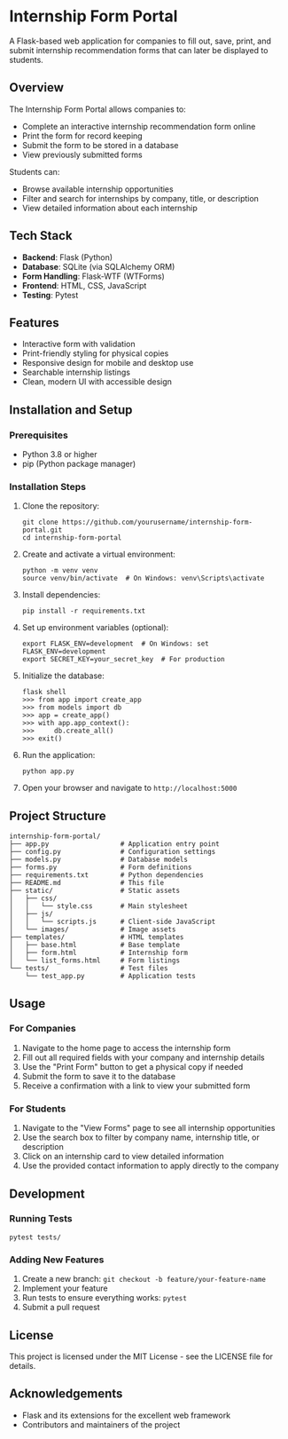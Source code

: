 # Internship Form Portal

A Flask-based web application for companies to fill out, save, print, and submit internship recommendation forms that can later be displayed to students.

## Overview

The Internship Form Portal allows companies to:

- Complete an interactive internship recommendation form online
- Print the form for record keeping
- Submit the form to be stored in a database
- View previously submitted forms

Students can:

- Browse available internship opportunities
- Filter and search for internships by company, title, or description
- View detailed information about each internship

## Tech Stack

- **Backend**: Flask (Python)
- **Database**: SQLite (via SQLAlchemy ORM)
- **Form Handling**: Flask-WTF (WTForms)
- **Frontend**: HTML, CSS, JavaScript
- **Testing**: Pytest

## Features

- Interactive form with validation
- Print-friendly styling for physical copies
- Responsive design for mobile and desktop use
- Searchable internship listings
- Clean, modern UI with accessible design

## Installation and Setup

### Prerequisites

- Python 3.8 or higher
- pip (Python package manager)

### Installation Steps

1. Clone the repository:

   ```
   git clone https://github.com/yourusername/internship-form-portal.git
   cd internship-form-portal
   ```

2. Create and activate a virtual environment:

   ```
   python -m venv venv
   source venv/bin/activate  # On Windows: venv\Scripts\activate
   ```

3. Install dependencies:

   ```
   pip install -r requirements.txt
   ```

4. Set up environment variables (optional):

   ```
   export FLASK_ENV=development  # On Windows: set FLASK_ENV=development
   export SECRET_KEY=your_secret_key  # For production
   ```

5. Initialize the database:

   ```
   flask shell
   >>> from app import create_app
   >>> from models import db
   >>> app = create_app()
   >>> with app.app_context():
   >>>     db.create_all()
   >>> exit()
   ```

6. Run the application:

   ```
   python app.py
   ```

7. Open your browser and navigate to `http://localhost:5000`

## Project Structure

```
internship-form-portal/
├── app.py                  # Application entry point
├── config.py               # Configuration settings
├── models.py               # Database models
├── forms.py                # Form definitions
├── requirements.txt        # Python dependencies
├── README.md               # This file
├── static/                 # Static assets
│   ├── css/
│   │   └── style.css       # Main stylesheet
│   ├── js/
│   │   └── scripts.js      # Client-side JavaScript
│   └── images/             # Image assets
├── templates/              # HTML templates
│   ├── base.html           # Base template
│   ├── form.html           # Internship form
│   └── list_forms.html     # Form listings
└── tests/                  # Test files
    └── test_app.py         # Application tests
```

## Usage

### For Companies

1. Navigate to the home page to access the internship form
2. Fill out all required fields with your company and internship details
3. Use the "Print Form" button to get a physical copy if needed
4. Submit the form to save it to the database
5. Receive a confirmation with a link to view your submitted form

### For Students

1. Navigate to the "View Forms" page to see all internship opportunities
2. Use the search box to filter by company name, internship title, or description
3. Click on an internship card to view detailed information
4. Use the provided contact information to apply directly to the company

## Development

### Running Tests

```
pytest tests/
```

### Adding New Features

1. Create a new branch: `git checkout -b feature/your-feature-name`
2. Implement your feature
3. Run tests to ensure everything works: `pytest`
4. Submit a pull request

## License

This project is licensed under the MIT License - see the LICENSE file for details.

## Acknowledgements

- Flask and its extensions for the excellent web framework
- Contributors and maintainers of the project

